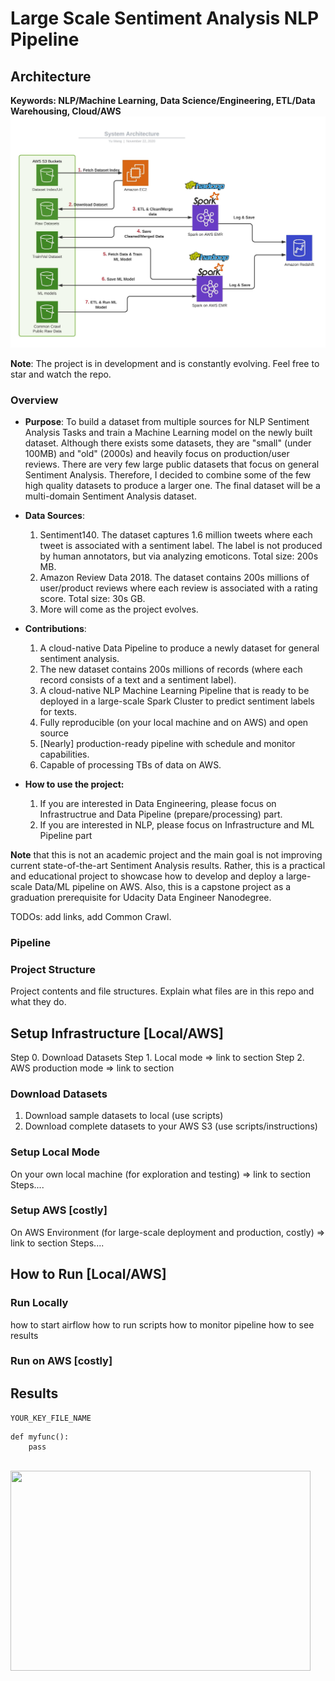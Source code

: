 # Large Scale Sentiment Analysis NLP Pipeline

## Architecture
**Keywords: NLP/Machine Learning, Data Science/Engineering, ETL/Data Warehousing, Cloud/AWS** 
<img src="assets/images/architecture.jpeg" align="centre">

**Note**: The project is in development and is constantly evolving. Feel free to star and watch the repo.

### Overview
- **Purpose**: To build a dataset from multiple sources for NLP Sentiment Analysis Tasks and train a Machine Learning model on the newly 
built dataset. Although there exists some datasets, they are "small" (under 100MB) and "old" (2000s) and heavily focus on production/user reviews. There are very few large public datasets that focus on general Sentiment Analysis. Therefore, I decided to combine some of the few high quality datasets to produce a larger one. The final dataset will 
be a multi-domain Sentiment Analysis dataset.<br/>

- **Data Sources**: 
	1. Sentiment140. The dataset captures 1.6 million tweets where each tweet is associated with a sentiment label. The label is not produced by human annotators, but via analyzing emoticons. Total size: 200s MB.
	2. Amazon Review Data 2018. The dataset contains 200s millions of user/product reviews where each review is associated with a rating score. Total size: 30s GB.
	3. More will come as the project evolves. 

- **Contributions**:
	1. A cloud-native Data Pipeline to produce a newly dataset for general sentiment analysis.
	2. The new dataset contains 200s millions of records (where each record consists of a text and a sentiment label).
	3. A cloud-native NLP Machine Learning Pipeline that is ready to be deployed in a large-scale Spark Cluster to predict sentiment labels for texts.
	4. Fully reproducible (on your local machine and on AWS) and open source
	5. [Nearly] production-ready pipeline with schedule and monitor capabilities.
	6. Capable of processing TBs of data on AWS.

- **How to use the project:**
	1. If you are interested in Data Engineering, please focus on Infrastructrue and Data Pipeline (prepare/processing) part.
	2. If you are interested in NLP, please focus on Infrastructure and ML Pipeline part

**Note** that this is not an academic project and the main goal is not improving current state-of-the-art Sentiment Analysis results. Rather, this is a practical and 
educational project to showcase how to develop and deploy a large-scale Data/ML pipeline on AWS. Also, this is a capstone project as a graduation prerequisite for Udacity 
Data Engineer Nanodegree.

TODOs: add links, add Common Crawl. 

### Pipeline 

### Project Structure
Project contents and file structures.
Explain what files are in this repo and what they do.

## Setup Infrastructure [Local/AWS]
Step 0. Download Datasets
Step 1. Local mode => link to section
Step 2. AWS production mode => link to section

### Download Datasets
1. Download sample datasets to local (use scripts)
2. Download complete datasets to your AWS S3 (use scripts/instructions)

### Setup Local Mode
On your own local machine (for exploration and testing) => link to section
Steps....

### Setup AWS [costly]
On AWS Environment (for large-scale deployment and production, costly) => link to section
Steps....


## How to Run [Local/AWS]

### Run Locally
how to start airflow
how to run scripts
how to monitor pipeline
how to see results

### Run on AWS [costly]


## Results

``YOUR_KEY_FILE_NAME``

```
def myfunc():
	pass
```

<br    ><img src="assets/images/architecture.jpg" width="480" height="320" align="centre">